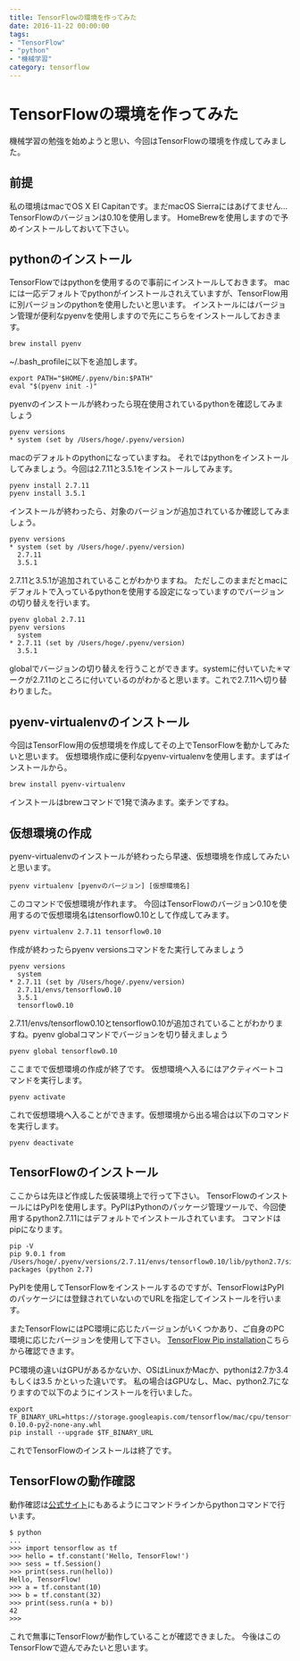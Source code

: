 ```yaml
---
title: TensorFlowの環境を作ってみた
date: 2016-11-22 00:00:00
tags:
- "TensorFlow"
- "python"
- "機械学習"
category: tensorflow
---
```

# TensorFlowの環境を作ってみた

機械学習の勉強を始めようと思い、今回はTensorFlowの環境を作成してみました。

## 前提
私の環境はmacでOS X El Capitanです。まだmacOS Sierraにはあげてません...
TensorFlowのバージョンは0.10を使用します。
HomeBrewを使用しますので予めインストールしておいて下さい。

## pythonのインストール
TensorFlowではpythonを使用するので事前にインストールしておきます。
macには一応デフォルトでpythonがインストールされえていますが、TensorFlow用に別バージョンのpythonを使用したいと思います。
インストールにはバージョン管理が便利なpyenvを使用しますので先にこちらをインストールしておきます。

```
brew install pyenv
```

~/.bash_profileに以下を追加します。

```
export PATH="$HOME/.pyenv/bin:$PATH"
eval "$(pyenv init -)"
```

pyenvのインストールが終わったら現在使用されているpythonを確認してみましょう

```
pyenv versions
* system (set by /Users/hoge/.pyenv/version)
```

macのデフォルトのpythonになっていますね。
それではpythonをインストールしてみましょう。今回は2.7.11と3.5.1をインストールしてみます。

```
pyenv install 2.7.11
pyenv install 3.5.1
```

インストールが終わったら、対象のバージョンが追加されているか確認してみましょう。

```
pyenv versions
* system (set by /Users/hoge/.pyenv/version)
  2.7.11
  3.5.1
```

2.7.11と3.5.1が追加されていることがわかりますね。
ただしこのままだとmacにデフォルトで入っているpythonを使用する設定になっていますのでバージョンの切り替えを行います。

```
pyenv global 2.7.11
pyenv versions
  system
* 2.7.11 (set by /Users/hoge/.pyenv/version)
  3.5.1
```

globalでバージョンの切り替えを行うことができます。systemに付いていた✳︎マークが2.7.11のところに付いているのがわかると思います。これで2.7.11へ切り替わりました。

## pyenv-virtualenvのインストール
今回はTensorFlow用の仮想環境を作成してその上でTensorFlowを動かしてみたいと思います。
仮想環境作成に便利なpyenv-virtualenvを使用します。まずはインストールから。

```
brew install pyenv-virtualenv
```

インストールはbrewコマンドで1発で済みます。楽チンですね。

## 仮想環境の作成
pyenv-virtualenvのインストールが終わったら早速、仮想環境を作成してみたいと思います。

```
pyenv virtualenv [pyenvのバージョン] [仮想環境名]
```

このコマンドで仮想環境が作れます。
今回はTensorFlowのバージョン0.10を使用するので仮想環境名はtensorflow0.10として作成してみます。

```
pyenv virtualenv 2.7.11 tensorflow0.10
```

作成が終わったらpyenv versionsコマンドをた実行してみましょう

```
pyenv versions
  system
* 2.7.11 (set by /Users/hoge/.pyenv/version)
  2.7.11/envs/tensorflow0.10
  3.5.1
  tensorflow0.10
```

2.7.11/envs/tensorflow0.10とtensorflow0.10が追加されていることがわかりますね。pyenv globalコマンドでバージョンを切り替えましょう

```
pyenv global tensorflow0.10
```

ここまでで仮想環境の作成が終了です。
仮想環境へ入るにはアクティベートコマンドを実行します。

```
pyenv activate
```

これで仮想環境へ入ることができます。仮想環境から出る場合は以下のコマンドを実行します。

```
pyenv deactivate
```

## TensorFlowのインストール
ここからは先ほど作成した仮装環境上で行って下さい。
TensorFlowのインストールにはPyPIを使用します。PyPIはPythonのパッケージ管理ツールで、今回使用するpython2.7.11にはデフォルトでインストールされています。
コマンドはpipになります。

```
pip -V
pip 9.0.1 from /Users/hoge/.pyenv/versions/2.7.11/envs/tensorflow0.10/lib/python2.7/site-packages (python 2.7)
```

PyPIを使用してTensorFlowをインストールするのですが、TensorFlowはPyPIのパッケージには登録されていないのでURLを指定してインストールを行います。

またTensorFlowにはPC環境に応じたバージョンがいくつかあり、ご自身のPC環境に応じたバージョンを使用して下さい。
[TensorFlow Pip installation](https://www.tensorflow.org/versions/r0.10/get_started/os_setup.html#pip-installation)こちらから確認できます。

PC環境の違いはGPUがあるかないか、OSはLinuxかMacか、pythonは2.7か3.4もしくは3.5
かといった違いです。
私の場合はGPUなし、Mac、python2.7になりますので以下のようにインストールを行いました。

```
export TF_BINARY_URL=https://storage.googleapis.com/tensorflow/mac/cpu/tensorflow-0.10.0-py2-none-any.whl
pip install --upgrade $TF_BINARY_URL
```

これでTensorFlowのインストールは終了です。

##  TensorFlowの動作確認
動作確認は[公式サイト](https://www.tensorflow.org/versions/r0.10/get_started/os_setup.html#test-the-tensorflow-installation)にもあるようにコマンドラインからpythonコマンドで行います。

```
$ python
...
>>> import tensorflow as tf
>>> hello = tf.constant('Hello, TensorFlow!')
>>> sess = tf.Session()
>>> print(sess.run(hello))
Hello, TensorFlow!
>>> a = tf.constant(10)
>>> b = tf.constant(32)
>>> print(sess.run(a + b))
42
>>>
```

これで無事にTensorFlowが動作していることが確認できました。
今後はこのTensorFlowで遊んでみたいと思います。

